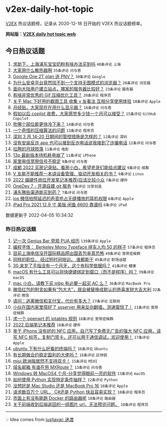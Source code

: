 # v2ex-daily-hot-topic

[V2EX](https://www.v2ex.com/) 热议话题榜，记录从 2020-12-18 日开始的 V2EX 热议话题榜单。

**网站版：[V2EX daily hot topic web](https://boojack.github.io/v2ex-daily-hot-topic-web/)**

## 今日热议话题

<!-- TODAY BEGIN -->

1. [求助下，上海浦东宝宝奶粉有啥办法买到吗](https://www.v2ex.com/t/844997) `40条评论` `上海`
1. [大家用什么散热器啊](https://www.v2ex.com/t/844976) `35条评论` `问与答`
1. [Google One 2T plan 送 PNV？](https://www.v2ex.com/t/845017) `30条评论` `Google`
1. [为什么安卓平台竟然找不到一个支持无图模式的浏览器？](https://www.v2ex.com/t/844974) `26条评论` `浏览器`
1. [面向大陆用户建立站点，哪家的服务器比较好？](https://www.v2ex.com/t/844983) `23条评论` `服务器`
1. [有啥非常优秀的 Gif 压缩优化工具？](https://www.v2ex.com/t/845009) `20条评论` `程序员`
1. [关于 Mac 下好用的截图工具 收集 v 友看法 互相分享使用体验](https://www.v2ex.com/t/845041) `18条评论` `Apple`
1. [月经贴，大家现在在用什么显示器？](https://www.v2ex.com/t/845036) `16条评论` `问与答`
1. [假如以后 copilot 收费，大家感觉多少钱一个月可以接受？](https://www.v2ex.com/t/844980) `15条评论` `GitHub Copilot`
1. [吹哪个部位能更快冷下来？](https://www.v2ex.com/t/844989) `14条评论` `问与答`
1. [一个奇怪的压缩算法的问题](https://www.v2ex.com/t/845022) `13条评论` `程序员`
1. [深圳 3 月 14-20 日期间的管控措施是怎样的？](https://www.v2ex.com/t/845034) `12条评论` `深圳`
1. [没有安装反诈 app 也可以接到反诈电话说我接到了诈骗电话](https://www.v2ex.com/t/844977) `12条评论` `问与答`
1. [拉胯的月球陨落](https://www.v2ex.com/t/845019) `11条评论` `电影`
1. [13p 最新版本待机耗电崩了](https://www.v2ex.com/t/844972) `11条评论` `iPhone`
1. [家里电信宽带信号不稳定](https://www.v2ex.com/t/845007) `9条评论` `问与答`
1. [成都 2022 买房记录贴，看房小白，希望老哥们能给点建议](https://www.v2ex.com/t/845003) `9条评论` `成都`
1. [V 友能不能推荐一本讲设备管理、驱动开发相关的书？](https://www.v2ex.com/t/844978) `9条评论` `Linux`
1. [2022 偏硬件岗位开发笔记本推荐(应该比较小众](https://www.v2ex.com/t/845012) `7条评论` `硬件`
1. [OneDev 7 - 开源自建 git 服务](https://www.v2ex.com/t/844995) `7条评论` `分享创造`
1. [浦东哪些渠道能买到药？](https://www.v2ex.com/t/844984) `7条评论` `问与答`
1. [ios 微信拍照延迟的声音抢占无缝播放的耳机权限](https://www.v2ex.com/t/845023) `6条评论` `Apple`
1. [iPad Pro 2021 12.9 寸 美版 闲鱼 6600 靠谱吗](https://www.v2ex.com/t/845013) `6条评论` `iPad`

数据更新于 2022-04-05 10:34:32

<!-- TODAY END -->

### 昨日热议话题

<!-- YESTERDAY BEGIN -->

1. [记一次 Genius Bar 旁观 PUA 经历](https://www.v2ex.com/t/844837) `139条评论` `Apple`
1. [编程字体： Berkeley Mono Typeface 拼车人均 50 的样子](https://www.v2ex.com/t/844846) `57条评论` `程序员`
1. [目前上海电信没开国际精品网出国丢包率真恐怖](https://www.v2ex.com/t/844883) `49条评论` `宽带症候群`
1. [同样的职位， 经过短时间培训， 谁都能干](https://www.v2ex.com/t/844852) `45条评论` `职场话题`
1. [30 来岁了手指没有一个月牙，这个有科学依据吗？](https://www.v2ex.com/t/844856) `41条评论` `健康`
1. [macOS 有什么工具可以将快捷键绑定到窗口（而不是程序）吗？](https://www.v2ex.com/t/844853) `39条评论` `macOS`
1. [mac 小白，请教下买 mbp 有必要一起买 AC 么？](https://www.v2ex.com/t/844884) `36条评论` `MacBook Pro`
1. [微信红包的附言如果有“包大大”，就会被替换成默认的恭喜发财大吉大利](https://www.v2ex.com/t/844869) `32条评论` `微信`
1. [请问：逃离微信和支付宝，代价有多大？](https://www.v2ex.com/t/844963) `27条评论` `互联网`
1. [小伙在国内家里搭好了 ssserver 用来反向翻墙，测速震惊了！](https://www.v2ex.com/t/844910) `21条评论` `宽带症候群`
1. [求一个 openwrt 的 iptables 规则](https://www.v2ex.com/t/844927) `18条评论` `宽带症候群`
1. [2022 后端笔记本推荐](https://www.v2ex.com/t/844916) `18条评论` `硬件`
1. [鉴于 iPhone 没有好的 NFC 应用，自己写了免费无广告的强大 NFC 应用，读写 NFC 标签，复制门禁卡，还可以用于通信调试，欢迎使用！](https://www.v2ex.com/t/844843) `17条评论` `Apple`
1. [ubuntu 下有什么好看的终端吗？](https://www.v2ex.com/t/844876) `16条评论` `Ubuntu`
1. [有长期做合约稳定盈利的大佬吗？](https://www.v2ex.com/t/844860) `16条评论` `区块链`
1. [miui 欧洲版居然不支持双卡！](https://www.v2ex.com/t/844942) `15条评论` `MIUI`
1. [域名邮箱 有谁在用 MXRoute？](https://www.v2ex.com/t/844924) `13条评论` `问与答`
1. [Windows 转 MacOS4 个月-分享觉得眼前一亮的软件](https://www.v2ex.com/t/844921) `13条评论` `macOS`
1. [如何使用 Python 实现特定条件抽样？](https://www.v2ex.com/t/844867) `12条评论` `Python`
1. [没想好是 Mac Studio 还是 MacBook Pro 16](https://www.v2ex.com/t/844967) `10条评论` `Apple`
1. [请求数百万个 URL， C#还是 Python 快且容易实现？](https://www.v2ex.com/t/844961) `10条评论` `程序员`
1. [市面上有没有能跑 Docker 的路由器呢](https://www.v2ex.com/t/844959) `10条评论` `路由器`
1. [关于前端收到后端返回的一组图片 url，无法预览问题。](https://www.v2ex.com/t/844947) `10条评论` `程序员`

<!-- YESTERDAY END -->

---

💡 Idea comes from [justjavac 迷渡](https://github.com/justjavac/)
